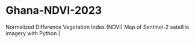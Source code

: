 # Ghana-NDVI-2023
 Normalized Difference Vegetation Index (NDVI) Map of Sentinel-2 satellite imagery with Python |
